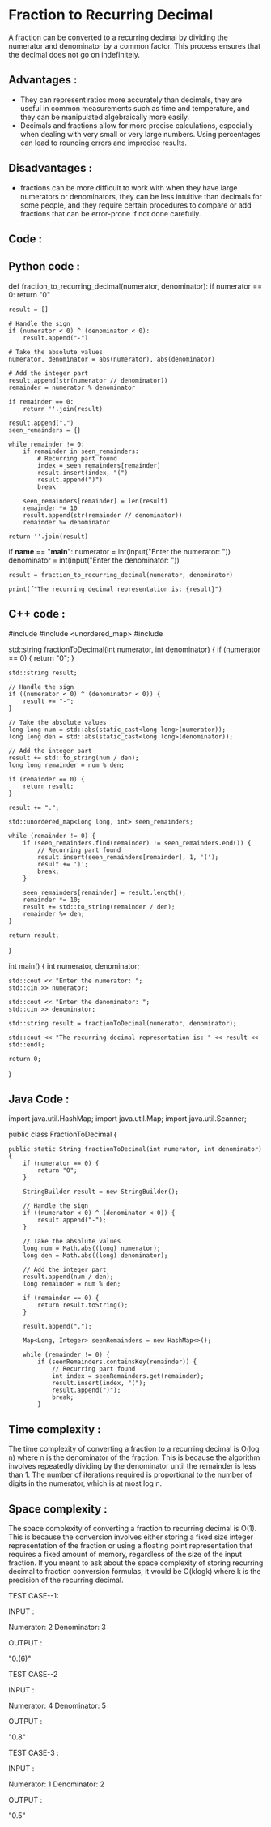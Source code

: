 # Fraction to Recurring Decimal

A fraction can be converted to a recurring decimal by dividing the numerator and denominator by a common factor. This process ensures that the decimal does not go on indefinitely.

## Advantages :

- They can represent ratios more accurately than decimals, they are useful in common measurements such as time and temperature, and they can be manipulated algebraically more easily.
- Decimals and fractions allow for more precise calculations, especially when dealing with very small or very large numbers. Using percentages can lead to rounding errors and imprecise results.

## Disadvantages :

- fractions can be more difficult to work with when they have large numerators or denominators, they can be less intuitive than decimals for some people, and they require certain procedures to compare or add fractions that can be error-prone if not done carefully.

## Code :

## Python code :

def fraction_to_recurring_decimal(numerator, denominator):
    if numerator == 0:
        return "0"

    result = []

    # Handle the sign
    if (numerator < 0) ^ (denominator < 0):
        result.append("-")

    # Take the absolute values
    numerator, denominator = abs(numerator), abs(denominator)

    # Add the integer part
    result.append(str(numerator // denominator))
    remainder = numerator % denominator

    if remainder == 0:
        return ''.join(result)

    result.append(".")
    seen_remainders = {}

    while remainder != 0:
        if remainder in seen_remainders:
            # Recurring part found
            index = seen_remainders[remainder]
            result.insert(index, "(")
            result.append(")")
            break

        seen_remainders[remainder] = len(result)
        remainder *= 10
        result.append(str(remainder // denominator))
        remainder %= denominator

    return ''.join(result)

if __name__ == "__main__":
    numerator = int(input("Enter the numerator: "))
    denominator = int(input("Enter the denominator: "))

    result = fraction_to_recurring_decimal(numerator, denominator)

    print(f"The recurring decimal representation is: {result}")
## C++ code :

#include <iostream>
#include <unordered_map>
#include <string>

std::string fractionToDecimal(int numerator, int denominator) {
    if (numerator == 0) {
        return "0";
    }

    std::string result;

    // Handle the sign
    if ((numerator < 0) ^ (denominator < 0)) {
        result += "-";
    }

    // Take the absolute values
    long long num = std::abs(static_cast<long long>(numerator));
    long long den = std::abs(static_cast<long long>(denominator));

    // Add the integer part
    result += std::to_string(num / den);
    long long remainder = num % den;

    if (remainder == 0) {
        return result;
    }

    result += ".";

    std::unordered_map<long long, int> seen_remainders;

    while (remainder != 0) {
        if (seen_remainders.find(remainder) != seen_remainders.end()) {
            // Recurring part found
            result.insert(seen_remainders[remainder], 1, '(');
            result += ')';
            break;
        }

        seen_remainders[remainder] = result.length();
        remainder *= 10;
        result += std::to_string(remainder / den);
        remainder %= den;
    }

    return result;
}

int main() {
    int numerator, denominator;

    std::cout << "Enter the numerator: ";
    std::cin >> numerator;

    std::cout << "Enter the denominator: ";
    std::cin >> denominator;

    std::string result = fractionToDecimal(numerator, denominator);

    std::cout << "The recurring decimal representation is: " << result << std::endl;

    return 0;
}
## Java Code :

import java.util.HashMap;
import java.util.Map;
import java.util.Scanner;

public class FractionToDecimal {

    public static String fractionToDecimal(int numerator, int denominator) {
        if (numerator == 0) {
            return "0";
        }

        StringBuilder result = new StringBuilder();

        // Handle the sign
        if ((numerator < 0) ^ (denominator < 0)) {
            result.append("-");
        }

        // Take the absolute values
        long num = Math.abs((long) numerator);
        long den = Math.abs((long) denominator);

        // Add the integer part
        result.append(num / den);
        long remainder = num % den;

        if (remainder == 0) {
            return result.toString();
        }

        result.append(".");

        Map<Long, Integer> seenRemainders = new HashMap<>();

        while (remainder != 0) {
            if (seenRemainders.containsKey(remainder)) {
                // Recurring part found
                int index = seenRemainders.get(remainder);
                result.insert(index, "(");
                result.append(")");
                break;
            }

           
## Time complexity :

The time complexity of converting a fraction to a recurring decimal is O(log n) where n is the denominator of the fraction. This is because the algorithm involves repeatedly dividing by the denominator until the remainder is less than 1. The number of iterations required is proportional to the number of digits in the numerator, which is at most log n.

## Space complexity :

The space complexity of converting a fraction to recurring decimal is O(1). This is because the conversion involves either storing a fixed size integer representation of the fraction or using a floating point representation that requires a fixed amount of memory, regardless of the size of the input fraction. If you meant to ask about the space complexity of storing recurring decimal to fraction conversion formulas, it would be O(klogk) where k is the precision of the recurring decimal.


TEST CASE--1:

INPUT :

Numerator: 2
Denominator: 3

OUTPUT :

"0.(6)"

TEST CASE--2

INPUT : 

Numerator: 4
Denominator: 5

OUTPUT :

"0.8"

TEST CASE-3 :

INPUT :

Numerator: 1
Denominator: 2

OUTPUT :

"0.5"

